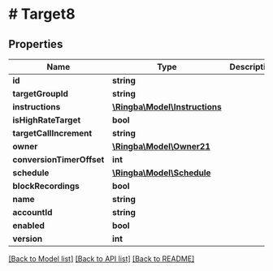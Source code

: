 # # Target8

## Properties

Name | Type | Description | Notes
------------ | ------------- | ------------- | -------------
**id** | **string** |  |
**targetGroupId** | **string** |  |
**instructions** | [**\Ringba\Model\Instructions**](Instructions.md) |  |
**isHighRateTarget** | **bool** |  |
**targetCallIncrement** | **string** |  |
**owner** | [**\Ringba\Model\Owner21**](Owner21.md) |  |
**conversionTimerOffset** | **int** |  |
**schedule** | [**\Ringba\Model\Schedule**](Schedule.md) |  |
**blockRecordings** | **bool** |  |
**name** | **string** |  |
**accountId** | **string** |  |
**enabled** | **bool** |  |
**version** | **int** |  |

[[Back to Model list]](../../README.md#models) [[Back to API list]](../../README.md#endpoints) [[Back to README]](../../README.md)
